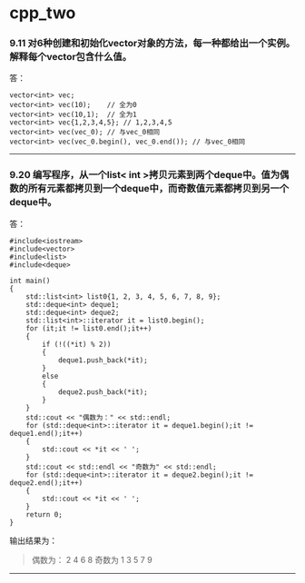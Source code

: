 # cpp_two
### 9.11 对6种创建和初始化vector对象的方法，每一种都给出一个实例。解释每个vector包含什么值。
答：
```
vector<int> vec;
vector<int> vec(10);    // 全为0
vector<int> vec(10,1);  // 全为1
vector<int> vec{1,2,3,4,5}; // 1,2,3,4,5
vector<int> vec(vec_0); // 与vec_0相同
vector<int> vec(vec_0.begin(), vec_0.end()); // 与vec_0相同
```
---
### 9.20 编写程序，从一个list< int >拷贝元素到两个deque中。值为偶数的所有元素都拷贝到一个deque中，而奇数值元素都拷贝到另一个deque中。
答：
```
#include<iostream>
#include<vector>
#include<list>
#include<deque>

int main()
{
    std::list<int> list0{1, 2, 3, 4, 5, 6, 7, 8, 9};
    std::deque<int> deque1;
    std::deque<int> deque2;
    std::list<int>::iterator it = list0.begin();
    for (it;it != list0.end();it++)
    {
        if (!((*it) % 2))
        {
            deque1.push_back(*it);
        }
        else
        {
            deque2.push_back(*it);
        }
    }
    std::cout << "偶数为：" << std::endl;
    for (std::deque<int>::iterator it = deque1.begin();it != deque1.end();it++)
    {
        std::cout << *it << ' ';
    }
    std::cout << std::endl << "奇数为" << std::endl;
    for (std::deque<int>::iterator it = deque2.begin();it != deque2.end();it++)
    {
        std::cout << *it << ' ';
    }
    return 0;
}
```
输出结果为：
>偶数为：
2 4 6 8
奇数为
1 3 5 7 9

---
